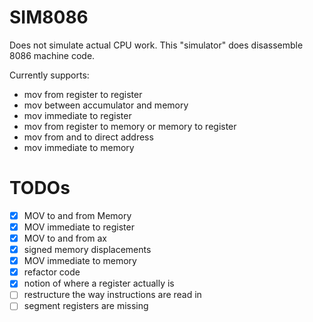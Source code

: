 # SIM8086

Does not simulate actual CPU work.
This "simulator" does disassemble 8086 machine code.

Currently supports:

- mov from register to register
- mov between accumulator and memory
- mov immediate to register
- mov from register to memory or memory to register
- mov from and to direct address
- mov immediate to memory

# TODOs

- [x] MOV to and from Memory
- [x] MOV immediate to register
- [x] MOV to and from ax
- [x] signed memory displacements
- [x] MOV immediate to memory
- [x] refactor code
- [x] notion of where a register actually is
- [ ] restructure the way instructions are read in
- [ ] segment registers are missing
